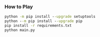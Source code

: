 ### How to Play
```cmd
python -m pip install --upgrade setuptools
python --m pip install --upgrade pip
pip install -r requirements.txt
python main.py
```
